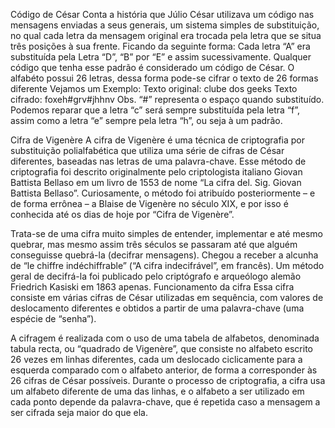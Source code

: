 Código de César
Conta a história que Júlio César utilizava um código nas mensagens enviadas a seus generais, um sistema simples de substituição, no qual cada letra da mensagem original era trocada pela letra que se situa três posições à sua frente. Ficando da seguinte forma:
Cada letra “A” era substituída pela Letra “D”, “B” por “E” e assim sucessivamente.
Qualquer código que tenha esse padrão é considerado um código de César.
O alfabéto possui 26 letras, dessa forma pode-se cifrar o texto de 26 formas diferente
Vejamos um Exemplo:
Texto original:
clube dos geeks
Texto cifrado:
foxeh#grv#jhhnv
Obs. “#” representa o espaço quando substituído.
Podemos reparar que a letra “c” será sempre substituída pela letra “f”, assim como a letra “e” sempre pela letra “h”, ou seja à um padrão.

Cifra de Vigenère
A cifra de Vigenère é uma técnica de criptografia por substituição polialfabética que utiliza uma série de cifras de César diferentes, baseadas nas letras de uma palavra-chave.
Esse método de criptografia foi descrito originalmente pelo criptologista italiano Giovan Battista Bellaso em um livro de 1553 de nome “La cifra del. Sig. Giovan Battista Bellaso”. Curiosamente, o método foi atribuído posteriormente – e de forma errônea – a Blaise de Vigenère no século XIX, e por isso é conhecida até os dias de hoje por “Cifra de Vigenère”.

Trata-se de uma cifra muito simples de entender, implementar e até mesmo quebrar, mas mesmo assim três séculos se passaram até que alguém conseguisse quebrá-la (decifrar mensagens). Chegou a receber a alcunha de “le chiffre indéchiffrable” (“A cifra indecifrável”, em francês). Um método geral de decifrá-la foi publicado pelo criptógrafo e arqueólogo alemão Friedrich Kasiski em 1863 apenas.
Funcionamento da cifra
Essa cifra consiste em várias cifras de César utilizadas em sequência, com valores de deslocamento diferentes e obtidos a partir de uma palavra-chave (uma espécie de “senha”).

A cifragem é realizada com o uso de uma tabela de alfabetos, denominada tabula recta, ou “quadrado de Vigenère”, que consiste no alfabeto escrito 26 vezes em linhas diferentes, cada um deslocado ciclicamente para a esquerda comparado com o alfabeto anterior, de forma a corresponder às 26 cifras de César possíveis. Durante o processo de criptografia, a cifra usa um alfabeto diferente de uma das linhas, e o alfabeto a ser utilizado em cada ponto depende da palavra-chave, que é repetida caso a mensagem a ser cifrada seja maior do que ela.
